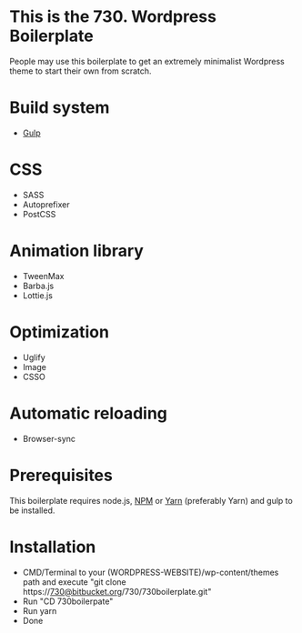 # This is the 730. Wordpress Boilerplate
People may use this boilerplate to get an extremely minimalist Wordpress theme to start their own from scratch.

# Build system
* [Gulp](https://github.com/gulpjs/gulp/blob/v3.9.1/docs/getting-started.md)

# CSS
* SASS
* Autoprefixer
* PostCSS

# Animation library
* TweenMax
* Barba.js
* Lottie.js

# Optimization
* Uglify
* Image
* CSSO

# Automatic reloading
* Browser-sync

# Prerequisites
This boilerplate requires node.js, [NPM](https://www.npmjs.com/get-npm) or [Yarn](https://yarnpkg.com/en/docs/install#windows-stable) (preferably Yarn) and gulp to be installed.


# Installation
* CMD/Terminal to your (WORDPRESS-WEBSITE)/wp-content/themes path and execute "git clone https://730@bitbucket.org/730/730boilerplate.git"
* Run "CD 730boilerpate"
* Run yarn
* Done